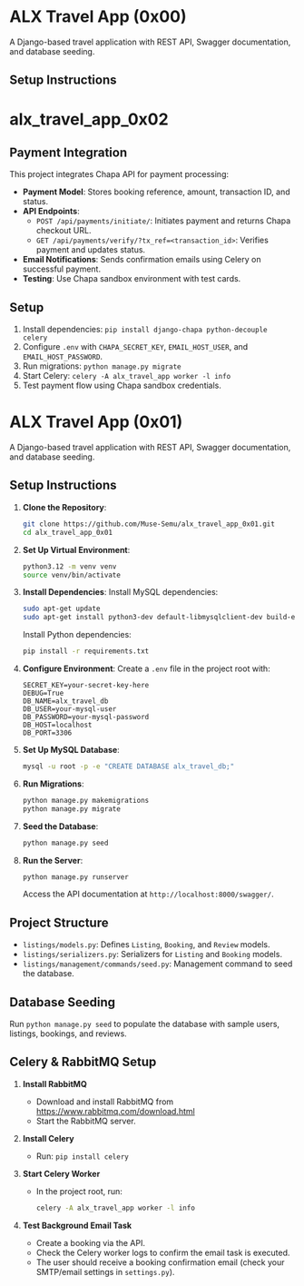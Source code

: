# ALX Travel App (0x00)

A Django-based travel application with REST API, Swagger documentation, and database seeding.

## Setup Instructions

# alx_travel_app_0x02

## Payment Integration
This project integrates Chapa API for payment processing:
- **Payment Model**: Stores booking reference, amount, transaction ID, and status.
- **API Endpoints**:
  - `POST /api/payments/initiate/`: Initiates payment and returns Chapa checkout URL.
  - `GET /api/payments/verify/?tx_ref=<transaction_id>`: Verifies payment and updates status.
- **Email Notifications**: Sends confirmation emails using Celery on successful payment.
- **Testing**: Use Chapa sandbox environment with test cards.

## Setup
1. Install dependencies: `pip install django-chapa python-decouple celery`
2. Configure `.env` with `CHAPA_SECRET_KEY`, `EMAIL_HOST_USER`, and `EMAIL_HOST_PASSWORD`.
3. Run migrations: `python manage.py migrate`
4. Start Celery: `celery -A alx_travel_app worker -l info`
5. Test payment flow using Chapa sandbox credentials.

# ALX Travel App (0x01)

A Django-based travel application with REST API, Swagger documentation, and database seeding.

## Setup Instructions

1. **Clone the Repository**:
   ```bash
   git clone https://github.com/Muse-Semu/alx_travel_app_0x01.git
   cd alx_travel_app_0x01
   ```

2. **Set Up Virtual Environment**:
   ```bash
   python3.12 -m venv venv
   source venv/bin/activate
   ```

3. **Install Dependencies**:
   Install MySQL dependencies:
   ```bash
   sudo apt-get update
   sudo apt-get install python3-dev default-libmysqlclient-dev build-essential pkg-config
   ```
   Install Python dependencies:
   ```bash
   pip install -r requirements.txt
   ```

4. **Configure Environment**:
   Create a `.env` file in the project root with:
   ```
   SECRET_KEY=your-secret-key-here
   DEBUG=True
   DB_NAME=alx_travel_db
   DB_USER=your-mysql-user
   DB_PASSWORD=your-mysql-password
   DB_HOST=localhost
   DB_PORT=3306
   ```

5. **Set Up MySQL Database**:
   ```bash
   mysql -u root -p -e "CREATE DATABASE alx_travel_db;"
   ```

6. **Run Migrations**:
   ```bash
   python manage.py makemigrations
   python manage.py migrate
   ```

7. **Seed the Database**:
   ```bash
   python manage.py seed
   ```

8. **Run the Server**:
   ```bash
   python manage.py runserver
   ```
   Access the API documentation at `http://localhost:8000/swagger/`.

## Project Structure
- `listings/models.py`: Defines `Listing`, `Booking`, and `Review` models.
- `listings/serializers.py`: Serializers for `Listing` and `Booking` models.
- `listings/management/commands/seed.py`: Management command to seed the database.

## Database Seeding
Run `python manage.py seed` to populate the database with sample users, listings, bookings, and reviews.

## Celery & RabbitMQ Setup

1. **Install RabbitMQ**
   - Download and install RabbitMQ from https://www.rabbitmq.com/download.html
   - Start the RabbitMQ server.

2. **Install Celery**
   - Run: `pip install celery`

3. **Start Celery Worker**
   - In the project root, run:
     ```bash
     celery -A alx_travel_app worker -l info
     ```

4. **Test Background Email Task**
   - Create a booking via the API.
   - Check the Celery worker logs to confirm the email task is executed.
   - The user should receive a booking confirmation email (check your SMTP/email settings in `settings.py`).
